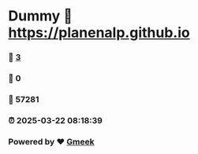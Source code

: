 # Dummy :link: https://planenalp.github.io 
### :page_facing_up: [3](https://planenalp.github.io/tag.html) 
### :speech_balloon: 0 
### :hibiscus: 57281 
### :alarm_clock: 2025-03-22 08:18:39 
### Powered by :heart: [Gmeek](https://github.com/Meekdai/Gmeek)
